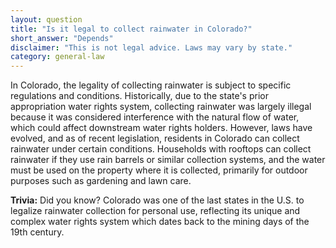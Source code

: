 ```yaml
---
layout: question
title: "Is it legal to collect rainwater in Colorado?"
short_answer: "Depends"
disclaimer: "This is not legal advice. Laws may vary by state."
category: general-law
---
```

In Colorado, the legality of collecting rainwater is subject to specific regulations and conditions. Historically, due to the state's prior appropriation water rights system, collecting rainwater was largely illegal because it was considered interference with the natural flow of water, which could affect downstream water rights holders. However, laws have evolved, and as of recent legislation, residents in Colorado can collect rainwater under certain conditions. Households with rooftops can collect rainwater if they use rain barrels or similar collection systems, and the water must be used on the property where it is collected, primarily for outdoor purposes such as gardening and lawn care.

**Trivia:** Did you know? Colorado was one of the last states in the U.S. to legalize rainwater collection for personal use, reflecting its unique and complex water rights system which dates back to the mining days of the 19th century.
